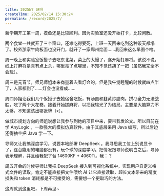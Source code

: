 ```yaml
---
title: 2025W7 证明
createTime: 2025/02/14 15:30:24
permalink: /record/2025/7/
---
```


新学期开工第一周，摸鱼还是比较顺利。因为实验室还没开始打卡，比较闲散。

两个食堂一共就开了三个窗口，还难吃得要死，上班一天回来吃到这种饭天都塌了。校外那家牛肉板面也没开门，就开了一家郑州烩面……我回来这么早图个啥。

周一晚上和实验室饭搭子去吃东北菜，菜上的太慢了，遂开始打麻将。该说不说，线上打麻将是真有点上头，哪里亮了点哪里，不知不觉还胡了一把（虽然我完全不会玩）。

周三是元宵节，师兄师姐本来商量着去看灯会的，但是我午觉睡醒的时候就四点半了，人家都到了……灯会也没看成……

周四师姐让我们几个饭搭子去她宿舍吃饭，有汤圆和韭黄炒腊肉，拼尽全力无法战胜，吃了两个大花卷。接着开始搓麻将，以把我输光了为结局。主要是大脑算力不太够，不知道该出哪张牌（x）。

做城市规划方向的师姐说想让我参与到她的项目中来，要带我发论文。所以目前在学 AnyLogic ，一款强大的模拟仿真软件。由于其底层采用 Java 编写，所以后边还得抽空把 Java 学一下。

导师又让我搞深度学习，说要本地部署 DeepSeek 。我寻思我工位上别说显卡了，连台能用的电脑都没有，玩个球的深度学习。把情况跟导师说明白之后，导师表示理解，并且给我配了台 14600KF + 4060Ti。我：？

周五开会的时候导师让我把 DeepSeek 接入到可视化系统中，实现用户自定义格式文件的读取。肯定不能直接把文件喂给 AI 让它直接读取，超长文本带来的精度损失和 token 消耗都是不可接受的，需要想一个更取巧的方法。

这周就到这里吧，下周再见~
